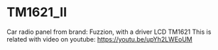 # TM1621_II
Car radio panel from brand: Fuzzion, with a driver LCD TM1621
This is related with video on youtube:
https://youtu.be/upYh2LWEoUM
